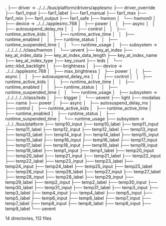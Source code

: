 .
├── driver -> ../../../bus/platform/drivers/applesmc
├── driver_override
├── fan1_input
├── fan1_label
├── fan1_manual
├── fan1_max
├── fan1_min
├── fan1_output
├── fan1_safe
├── hwmon
│   └── hwmon0
│       ├── device -> ../../../applesmc.768
│       ├── power
│       │   ├── async
│       │   ├── autosuspend_delay_ms
│       │   ├── control
│       │   ├── runtime_active_kids
│       │   ├── runtime_active_time
│       │   ├── runtime_enabled
│       │   ├── runtime_status
│       │   ├── runtime_suspended_time
│       │   └── runtime_usage
│       ├── subsystem -> ../../../../../class/hwmon
│       └── uevent
├── key_at_index
├── key_at_index_data
├── key_at_index_data_length
├── key_at_index_name
├── key_at_index_type
├── key_count
├── leds
│   └── smc::kbd_backlight
│       ├── brightness
│       ├── device -> ../../../applesmc.768
│       ├── max_brightness
│       ├── power
│       │   ├── async
│       │   ├── autosuspend_delay_ms
│       │   ├── control
│       │   ├── runtime_active_kids
│       │   ├── runtime_active_time
│       │   ├── runtime_enabled
│       │   ├── runtime_status
│       │   ├── runtime_suspended_time
│       │   └── runtime_usage
│       ├── subsystem -> ../../../../../class/leds
│       ├── trigger
│       └── uevent
├── light
├── modalias
├── name
├── power
│   ├── async
│   ├── autosuspend_delay_ms
│   ├── control
│   ├── runtime_active_kids
│   ├── runtime_active_time
│   ├── runtime_enabled
│   ├── runtime_status
│   ├── runtime_suspended_time
│   └── runtime_usage
├── subsystem -> ../../../bus/platform
├── temp10_input
├── temp10_label
├── temp11_input
├── temp11_label
├── temp12_input
├── temp12_label
├── temp13_input
├── temp13_label
├── temp14_input
├── temp14_label
├── temp15_input
├── temp15_label
├── temp16_input
├── temp16_label
├── temp17_input
├── temp17_label
├── temp18_input
├── temp18_label
├── temp19_input
├── temp19_label
├── temp1_input
├── temp1_label
├── temp20_input
├── temp20_label
├── temp21_input
├── temp21_label
├── temp22_input
├── temp22_label
├── temp23_input
├── temp23_label
├── temp24_input
├── temp24_label
├── temp25_input
├── temp25_label
├── temp26_input
├── temp26_label
├── temp27_input
├── temp27_label
├── temp28_input
├── temp28_label
├── temp29_input
├── temp29_label
├── temp2_input
├── temp2_label
├── temp30_input
├── temp30_label
├── temp31_input
├── temp31_label
├── temp3_input
├── temp3_label
├── temp4_input
├── temp4_label
├── temp5_input
├── temp5_label
├── temp6_input
├── temp6_label
├── temp7_input
├── temp7_label
├── temp8_input
├── temp8_label
├── temp9_input
├── temp9_label
└── uevent

14 directories, 112 files
